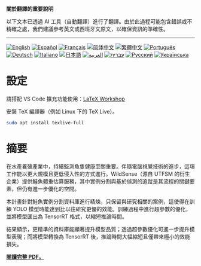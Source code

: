 **關於翻譯的重要說明**

以下文本已透過 AI 工具（自動翻譯）進行了翻譯。由於此過程可能包含錯誤或不精確之處，我們建議參考英文或西班牙文原文，以確保資訊的準確性。

---

[![English](https://img.shields.io/badge/lang-English-blue)](README.en.md)
[![Español](https://img.shields.io/badge/lang-Español-purple)](README.es.md)
[![Français](https://img.shields.io/badge/lang-Français-yellow)](README.fr.md)
[![简体中文](https://img.shields.io/badge/lang-简体中文-darkred)](README.zh_CN.md)
[![繁體中文](https://img.shields.io/badge/lang-繁體中文-darkblue)](README.zh_TW.md)
[![Português](https://img.shields.io/badge/lang-Português-brightgreen)](README.pt.md)
[![Deutsch](https://img.shields.io/badge/lang-Deutsch-blueviolet)](README.de.md)
[![Italiano](https://img.shields.io/badge/lang-Italiano-orange)](README.it.md)
[![日本語](https://img.shields.io/badge/lang-日本語-yellowgreen)](README.jp.md)
[![العربية](https://img.shields.io/badge/lang-العربية-lightgrey)](README.ar.md)
[![עברית](https://img.shields.io/badge/lang-עברית-teal)](README.he.md)
[![Русский](https://img.shields.io/badge/lang-Русский-lightblue)](README.ru.md)
[![Українська](https://img.shields.io/badge/lang-Українська-skyblue)](README.uk.md)


# 設定
請搭配 VS Code 擴充功能使用：[LaTeX Workshop](https://marketplace.visualstudio.com/items?itemName=James-Yu.latex-workshop)

安裝 TeX 編譯器（例如 Linux 下的 TeX Live）。
```bash
sudo apt install texlive-full
```

# 摘要
在水產養殖產業中，持續監測魚隻健康至關重要。伴隨電腦視覺技術的進步，這項工作能以更大規模且更低侵入性的方式進行。WildSense（源自 UTFSM 的衍生企業）提供鮭魚體重估算服務，其中實例分割與基於偵測的追蹤是其流程的關鍵要素，但仍有進一步優化的空間。

本計畫針對鮭魚實例分割資料庫進行精煉，只保留與研究相關的案例，這使得在訓練 YOLO 模型時能達到比以往研究更優的效能。訓練過程中進行超參數的優化，並將模型匯出為 TensorRT 格式，以縮短推論時間。

結果顯示，更精準的資料庫能顯著提升模型品質；透過超參數優化可進一步提升模型表現；而將模型轉換為 TensorRT 後，推論時間大幅縮短且僅帶來極小的效能損失。

[**閱讀完整 PDF。**](https://juliopchile.github.io/memoria-informe/main.pdf)